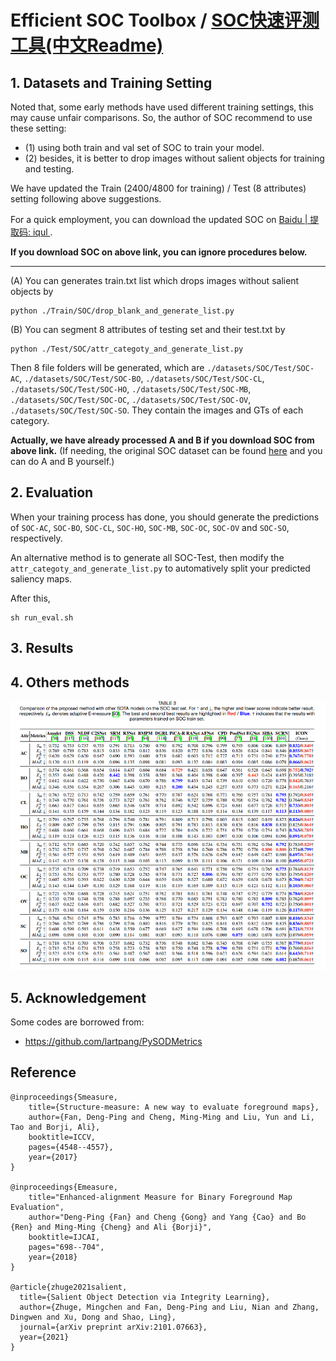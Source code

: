 # Efficient SOC Toolbox / [SOC快速评测工具(中文Readme)](https://github.com/mczhuge/SOCToolbox/edit/main/README_CN.md)

## 1. Datasets and Training Setting

Noted that, some early methods have used different training settings, this may cause unfair comparisons. So, the author of SOC recommend to use these setting:

- (1) using both train and val set of SOC to train your model. 
- (2) besides, it is better to drop images without salient objects for training and testing.

We have updated the Train (2400/4800 for training) / Test (8 attributes) setting following above suggestions. 

For a quick employment, you can download the updated SOC on [Baidu | 提取码: iqul ](https://pan.baidu.com/s/1kWebPUhCQOCsvvAouo7eGQ). 

**If you download SOC on above link, you can ignore procedures below.**

----

(A) You can generates train.txt list which drops images without salient objects by


```
python ./Train/SOC/drop_blank_and_generate_list.py 
```

(B) You can segment 8 attributes of testing set and their test.txt by

```
python ./Test/SOC/attr_categoty_and_generate_list.py 
```

Then 8 file folders will be generated, which are `./datasets/SOC/Test/SOC-AC`, `./datasets/SOC/Test/SOC-BO`, `./datasets/SOC/Test/SOC-CL`, `./datasets/SOC/Test/SOC-HO`, `./datasets/SOC/Test/SOC-MB`, `./datasets/SOC/Test/SOC-OC`, `./datasets/SOC/Test/SOC-OV`, `./datasets/SOC/Test/SOC-SO`. They contain the images and GTs of each category.

**Actually, we have already processed A and B if you download SOC from above link.** (If needing, the original SOC dataset can be found [here](https://dpfan.net/socbenchmark/) and you can do A and B yourself.)

## 2. Evaluation

When your training process has done, you should generate the predictions of `SOC-AC`, `SOC-BO`, `SOC-CL`, `SOC-HO`, `SOC-MB`, `SOC-OC`, `SOC-OV` and `SOC-SO`, respectively.

An alternative method is to generate all SOC-Test, then modify the `attr_categoty_and_generate_list.py` to automatively split your predicted saliency maps.

After this, 

```
sh run_eval.sh
```

## 3. Results

## 4. Others methods 
![comp](comparison.png) 

## 5. Acknowledgement
Some codes are borrowed from:
* <https://github.com/lartpang/PySODMetrics> 

## Reference

```text
@inproceedings{Smeasure,
    title={Structure-measure: A new way to evaluate foreground maps},
    author={Fan, Deng-Ping and Cheng, Ming-Ming and Liu, Yun and Li, Tao and Borji, Ali},
    booktitle=ICCV,
    pages={4548--4557},
    year={2017}
}

@inproceedings{Emeasure,
    title="Enhanced-alignment Measure for Binary Foreground Map Evaluation",
    author="Deng-Ping {Fan} and Cheng {Gong} and Yang {Cao} and Bo {Ren} and Ming-Ming {Cheng} and Ali {Borji}",
    booktitle=IJCAI,
    pages="698--704",
    year={2018}
}

@article{zhuge2021salient,
  title={Salient Object Detection via Integrity Learning},
  author={Zhuge, Mingchen and Fan, Deng-Ping and Liu, Nian and Zhang, Dingwen and Xu, Dong and Shao, Ling},
  journal={arXiv preprint arXiv:2101.07663},
  year={2021}
}
```

